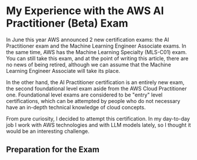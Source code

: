 # My Experience with the AWS AI Practitioner (Beta) Exam

In June this year AWS announced 2 new certification exams: the AI Practitioner exam and the Machine Learning Engineer Associate exams. In the same time, AWS has the Machine Learning Specialty (MLS-C01) exam. You can still take this exam, and at the point of writing this article, there are no news of being retired, although we can assume that the Machine Learning Engineer Associate will take its place.

In the other hand, the AI Practitioner certification is an entirely new exam, the second foundational level exam aside from the AWS Cloud Practitioner one. Foundational level exams are considered to be "entry" level certifications, which can be attempted by people who do not necessary have an in-depth technical knowledge of cloud concepts.

From pure curiosity, I decided to attempt this certification. In my day-to-day job I work with AWS technologies and with LLM models lately, so I thought it would be an interesting challenge.

## Preparation for the Exam

